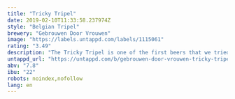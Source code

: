 ```yaml
---
title: "Tricky Tripel"
date: 2019-02-10T11:33:58.237974Z
style: "Belgian Tripel"
brewery: "Gebrouwen Door Vrouwen"
image: "https://labels.untappd.com/labels/1115061"
rating: "3.49"
description: "The Tricky Tripel is one of the first beers that we tried to brew at home. This beer is so full of malt and taste that it gets ‘tricky’ sometimes. So make sure you stay in control!"
untappd_url: "https://untappd.com/b/gebrouwen-door-vrouwen-tricky-tripel/1115061"
abv: "7.8"
ibu: "22"
robots: noindex,nofollow
lang: en
---
```

